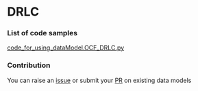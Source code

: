 # DRLC

### List of code samples 

<!-- 50-List of code -->

<!-- [code entry](link) -->
[code_for_using_dataModel.OCF_DRLC.py](https://github.com/smart-data-models/dataModel.OCF/blob/master/DRLC/code/code_for_using_dataModel.OCF_DRLC.py)


<!-- /50-List of code -->

### Contribution
You can raise an [issue](https://github.com/smart-data-models/dataModel.OCF/issues) or submit your [PR](https://github.com/smart-data-models/dataModel.OCF/pulls) on existing data models
